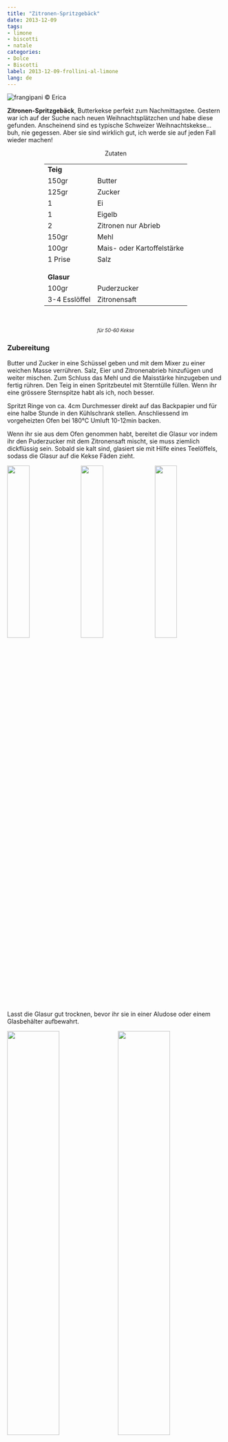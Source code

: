 ```yaml
---
title: "Zitronen-Spritzgebäck"
date: 2013-12-09
tags:
- limone
- biscotti
- natale
categories:
- Dolce
- Biscotti
label: 2013-12-09-frollini-al-limone
lang: de 
---
```

![](../2013-12-09-frollini-al-limone/header.jpeg "frangipani © Erica")

**Zitronen-Spritzgebäck**, Butterkekse perfekt zum Nachmittagstee. Gestern war ich auf der Suche nach neuen Weihnachtsplätzchen und habe diese gefunden. Anscheinend sind es typische Schweizer Weihnachtskekse... buh, nie gegessen. Aber sie sind wirklich gut, ich werde sie auf jeden Fall wieder machen!


<div id="wrapper" style="text-align: center">
  <div id="yourdiv" style="display: inline-block;">
    <div class="ingredients" itemscope itemtype="http://schema.org/Recipe">
      <span itemprop="name" style="display:none;">Zitronen-Spritzgebäck</span>
      <span itemprop="recipeCategory" style="display:none;">Süsses</span>
      <img itemprop="image" style="display:none;" class="ignore-gallery-item" src="../2013-12-09-frollini-al-limone/header.jpeg"/>
      <span itemprop="author" style="display:none;">Erica Raiano</span>
      <span itemprop="description" style="display:none;">Zitronen-Spritzgebäck, Butterkekse perfekt zum Nachmittagstee.</span>
      <div class="ingredients-title">Zutaten</div>
      <table>
        <tbody>
          <tr>
            <td colspan="2"><b>Teig</b></td>
          </tr>      
          <tr itemprop="recipeIngredient">
            <td>150gr</td>
            <td>Butter</td>
          </tr>      
          <tr itemprop="recipeIngredient">
            <td>125gr</td>
            <td>Zucker</td>
          </tr>      
          <tr itemprop="recipeIngredient">
            <td>1</td>
            <td>Ei</td>
          </tr>      
          <tr itemprop="recipeIngredient">
            <td>1</td>
            <td>Eigelb</td>
          </tr>      
          <tr itemprop="recipeIngredient">
            <td>2</td>
            <td>Zitronen nur Abrieb</td>
          </tr>      
          <tr itemprop="recipeIngredient">
            <td>150gr</td>
            <td>Mehl</td>
          </tr>      
          <tr itemprop="recipeIngredient">
            <td>100gr</td>
            <td>Mais- oder Kartoffelstärke</td>
          </tr>      
          <tr itemprop="recipeIngredient">
            <td>1 Prise</td>
            <td>Salz</td>
          </tr>
          <tr style="height: 15px;"></tr>
          <tr>          
            <td colspan="2"><b>Glasur</b></td>
          </tr>      
          <tr itemprop="recipeIngredient">
            <td>100gr</td>
            <td>Puderzucker</td>
          </tr>      
          <tr itemprop="recipeIngredient">     
            <td>3-4 Esslöffel</td>
            <td>Zitronensaft</td>        
          </tr>
        </tbody>
      </table>
      <br></br>
      <i class="pull-right" style="font-size: 80%;">für 50-60 Kekse</i>
    </div>
  </div>
</div>


<h3>
  <font color="grey">
    <i class="fa-solid fa-gears"></i>
  </font> Zubereitung
</h3>

Butter und Zucker in eine Schüssel geben und mit dem Mixer zu einer weichen Masse verrühren. Salz, Eier und Zitronenabrieb hinzufügen und weiter mischen. Zum Schluss das Mehl und die Maisstärke hinzugeben und fertig rühren. Den Teig in einen Spritzbeutel mit Sterntülle füllen. Wenn ihr eine grössere Sternspitze habt als ich, noch besser.

Spritzt Ringe von ca. 4cm Durchmesser direkt auf das Backpapier und für eine halbe Stunde in den Kühlschrank stellen. Anschliessend im vorgeheizten Ofen bei 180°C Umluft 10-12min backen.

Wenn ihr sie aus dem Ofen genommen habt, bereitet die Glasur vor indem ihr den Puderzucker mit dem Zitronensaft mischt, sie muss ziemlich dickflüssig sein. Sobald sie kalt sind, glasiert sie mit Hilfe eines Teelöffels, sodass die Glasur auf die Kekse Fäden zieht.
<p>
  <div style="width: 100%; margin-bottom: 0">
    <img style="float: left; width: 32%; margin-right: 1%;" src="../2013-12-09-frollini-al-limone/impasto.jpeg" alt="" title="frangipani © Erica" />
    <img style="float: left; width: 32%; margin-right: 1%; margin-left: 1%;" src="../2013-12-09-frollini-al-limone/teglia.jpeg" alt="" title="frangipani © Erica" />
    <img style="float: left; width: 32%; margin-left: 1%;" src="../2013-12-09-frollini-al-limone/glassa.jpeg" alt="" title="frangipani © Erica" />
    <div style="clear: both"></div>
  </div>
</p>

Lasst die Glasur gut trocknen, bevor ihr sie in einer Aludose oder einem Glasbehälter aufbewahrt.
<p>
  <div style="width: 100%; margin-bottom: 0">
    <img style="float: left; width: 49%; margin-right: 1%" src="../2013-12-09-frollini-al-limone/risultato1.jpeg" alt="" title="frangipani © Erica" />
    <img style="float: left; width: 49%; margin-left: 1%" src="../2013-12-09-frollini-al-limone/risultato2.jpeg" alt="" title="frangipani © Erica" />
    <div style="clear: both"></div>
  </div>
</p>

![](../2013-12-09-frollini-al-limone/risultato3.jpeg "frangipani © Erica")

<p>
  <div style="width: 100%; margin-bottom: 0">
    <img style="float: left; width: 49%; margin-right: 1%" src="../2013-12-09-frollini-al-limone/risultato4.jpeg" alt="" title="frangipani © Erica" />
    <img style="float: left; width: 49%; margin-left: 1%" src="../2013-12-09-frollini-al-limone/risultato5.jpeg" alt="" title="frangipani © Erica" />
    <div style="clear: both"></div>
  </div>
</p>

Sie sind das ganze Jahr durch mega fein...
<p>
  <div style="width: 100%; margin-bottom: 0">
    <img style="float: left; width: 49%; margin-right: 1%" src="../2013-12-09-frollini-al-limone/risultato6.jpeg" alt="" title="frangipani © Erica" />
    <img style="float: left; width: 49%; margin-left: 1%" src="../2013-12-09-frollini-al-limone/risultato7.jpeg" alt="" title="frangipani © Erica" />
    <div style="clear: both"></div>
  </div>
</p>

![](../2013-12-09-frollini-al-limone/risultato8.jpeg "frangipani © Erica")

<h4>Buon appetito
  <font color="red">
    <i class="fa-regular fa-face-smile"></i>
  </font>
</h4>